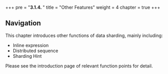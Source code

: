 +++
pre = "<b>3.1.4. </b>"
title = "Other Features"
weight = 4
chapter = true
+++

## Navigation

This chapter introduces other functions of data sharding, mainly including:

* Inline expression
* Distributed sequence
* Sharding Hint

Please see the introduction page of relevant function points for detail.
